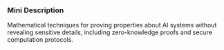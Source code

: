 ### Mini Description

Mathematical techniques for proving properties about AI systems without revealing sensitive details, including zero-knowledge proofs and secure computation protocols.
